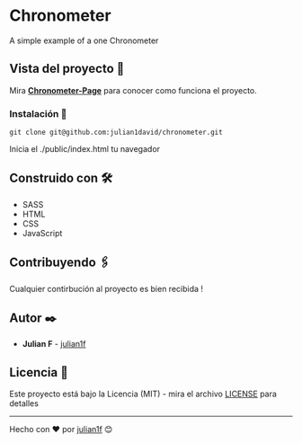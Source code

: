# Chronometer
A simple example of a one Chronometer


## Vista del proyecto 🚀

Mira **[Chronometer-Page](https://julian1david.github.io/chronometer/)** para conocer como funciona el proyecto.


### Instalación 🔧

```
git clone git@github.com:julian1david/chronometer.git
```

Inicia el ./public/index.html  tu navegador


## Construido con 🛠️

* SASS
* HTML
* CSS
* JavaScript

## Contribuyendo 🖇️

Cualquier contirbución al proyecto es bien recibida ! 

## Autor ✒️

* **Julian F**  - [julian1f](https://github.com/julian1david)


## Licencia 📄

Este proyecto está bajo la Licencia (MIT) - mira el archivo [LICENSE](LICENSE) para detalles

---
Hecho con ❤️ por [julian1f](https://github.com/julian1david) 😊